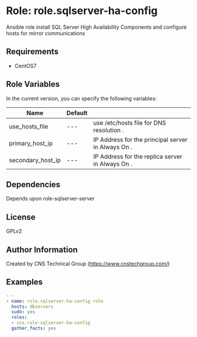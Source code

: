 Role: role.sqlserver-ha-config
========

Ansible role install SQL Server High Availability Components and configure hosts for mirror communications

Requirements
------------

* CentOS7 

Role Variables
--------------

In the current version, you can specify the following variables:

| Name                  | Default |                                                              |
|-----------------------|---------|--------------------------------------------------------------|
| use_hosts_file        |   ---   | use /etc/hosts file for DNS resolution               .  |
| primary_host_ip       |   ---   | IP Address for the principal server in Always On     .  |
| secondary_host_ip     |   ---   | IP Address for the replica server in Always On       .  |


Dependencies
------------

Depends upon role-sqlserver-server

License
-------

GPLv2

Author Information
------------------

Created by CNS Technical Group (https://www.cnstechgroup.com/)

Examples
--------

```yaml
---
- name: role.sqlserver-ha-config role 
  hosts: dbservers
  sudo: yes
  roles: 
  - cns.role-sqlserver-ha-config
  gather_facts: yes

```
